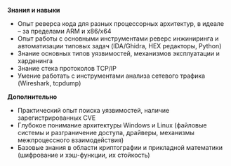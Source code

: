 **Знания и навыки**

- Опыт реверса кода для разных процессорных архитектур, в идеале – за пределами ARM и x86/x64
- Опыт работы с основными инструментами реверс инжиниринга и автоматизации типовых задач (IDA/Ghidra, HEX редакторы, Python)
- Знание основных типов уязвимостей, механизмов эксплуатации и харденинга
- Знание стека протоколов TCP/IP
- Умение работать с инструментами анализа сетевого трафика (Wireshark, tcpdump)

**Дополнительно**

- Практический опыт поиска уязвимостей, наличие зарегистрированных CVE
- Глубокое понимание архитектуры Windows и Linux (файловые системы и разграничение доступа, драйверы, механизмы межпроцессного взаимодействия)
- Базовые знания в области криптографии и прикладной математики (шифрование и хэш-функции, их стойкость)